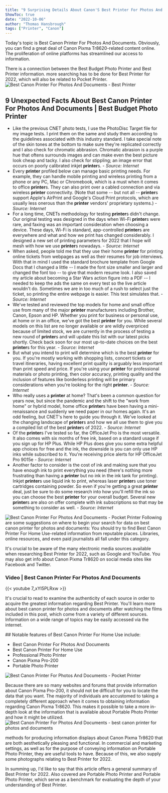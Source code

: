 ```yaml
---
title: "9 Surprising Details About Canon'S Best Printer For Photos And Documents"
ShowToc: true 
date: "2022-10-06"
author: "Thomas Hansbrough" 
tags: ["Printer", "Canon"]
---
```


Today's topic is Best Canon Printer For Photos And Documents. Obviously, you can find a great deal of Canon Pixma Tr8620-related content online. The proliferation of online platforms has streamlined our access to information.

There is a connection between the Best Budget Photo Printer and Best Printer information. more searching has to be done for Best Printer for 2022, which will also be related to Pocket Printer.
<img loading="lazy" src="https://edshelf.com/wp-content/uploads/2012/04/screen322x572-camscanner-1.jpeg" onerror="this.onerror=null;this.src='https://blogger.googleusercontent.com/img/a/AVvXsEhe7F7TRXHtjiKvHb5vS7DmnxvpHiDyoYyYvm1nHB3Qp2_w3BnM6A2eq4v7FYxCC9bfZt3a9vIMtAYEKUiaDQbHMg-ViyGmRIj39MLp0bGFfgfYw1Dc9q_H-T0wiTm3l0Uq42dETrN9eC8aGJ9_IORZsxST1AcLR7np1koOfcc7tnHa4S8Mwz_xD9d0=s16000';" alt="Best Canon Printer For Photos And Documents - Best Printer" >

## 9 Unexpected Facts About Best Canon Printer For Photos And Documents | Best Budget Photo Printer
-   Like the previous CNET photo tests, I use the PhotoDisc Target file for my image tests. I print them on the same and study them according to the guidelines associated with this industry standard. I take special note of the skin tones at the bottom to make sure they're replicated correctly and I also check for chromatic abbrasion. Chromatic abrasion is a purple hue that oftens surrounds images and can make even the best picture look cheap and tacky. I also check for stippling; an image error that occurs on poorly calibrated inkjet **printer**s. - <cite>Source: Internet</cite>
-   Every **printer** profiled below can manage basic printing needs. For example, they can handle mobile printing and wireless printing from a phone or any PC, Mac or Chromebook, which is a must when it comes to office **printer**s. They can also print over a cabled connection and via wireless **printer** connectivity. (Note that some -- but not all -- **printer**s support Apple's AirPrint and Google's Cloud Print protocols, which are usually less onerous than the **printer** vendors' proprietary systems.) - <cite>Source: Internet</cite>
-   For a long time, CNETs methodology for testing **printer**s didn't change. Our original testing was designed in the days when Wi-Fi **printer**s were rare, and faxing was an important consideration when choosing a device. These days, Wi-Fi is standard, app-controlled **printer**s are everywhere and what and how we print has changed considerably. I designed a new set of printing parameters for 2022 that I hope will mesh with how we use **printer**s nowadays. - <cite>Source: Internet</cite>
-   When asked, people told me that they use their home **printer** for printing online tickets from webpages as well as their resumes for job interviews. With that in mind I used the standard brochure template from Google Docs that I changed a little -- I made the font size smaller and larger and changed the font too -- to give that modern resume look. I also saved my article about becoming a Star Wars action figure into a PDF -- I needed to keep the ads the same on every test so the live article wouldn't do. Sometimes we are in too much of a rush to select just the ticket, so printing the entire webpage is easier. This test simulates that. - <cite>Source: Internet</cite>
-   We've tested and reviewed the top models for home and small office use from many of the major **printer** manufacturers including Brother, Canon, Epson and HP. Whether you print for business or personal use, at home or in an office, we've got the best **printer** for you. While several models on this list are no longer available or are wildly overpriced because of limited stock, we are currently in the process of testing a new round of **printer**s and will update this list with our latest picks shortly. Check back soon for our most up-to-date choices on the best **printer**s for this year. - <cite>Source: Internet</cite>
-   But what you intend to print will determine which is the best **printer** for you. If you're mostly working with shopping lists, concert tickets or travel itineraries, having excellent print quality is arguably less important than print speed and price. If you're using your **printer** for professional materials or photo printing, then color accuracy, printing quality and the inclusion of features like borderless printing will be primary considerations when you're looking for the right **printer**. - <cite>Source: Internet</cite>
-   Who really uses a **printer** at home? That's been a common question for years now, but since the pandemic and the shift to the "work from home" or hybrid model, home office **printer**s have been having a mini-renaissance and suddenly we need paper in our homes again. It's an odd feeling, but CNET's here to guide you through it. We've looked at the changing landscape of **printer**s and how we all use them to give you a compiled list of the best **printer**s of 2022. - <cite>Source: Internet</cite>
-   Of the **printer**s I've tested so far, the OfficeJet Pro is the most versatile. It also comes with six months of free ink, based on a standard usage if you sign up for HP Plus. While HP Plus does give you some extra helpful app choices for free and the ink, the downside is you can only use HP inks while subscribed to it. You're receiving price alerts for HP OfficeJet Pro 9015e - <cite>Source: Internet</cite>
-   Another factor to consider is the cost of ink and making sure that you have enough ink to print everything you need (there's nothing more frustrating than having a **printer** but no ink in the ink tank for printing). Inkjet **printer**s use liquid ink to print, whereas laser **printer**s use toner cartridges containing powder. So even if you're getting a great **printer** deal, just be sure to do some research into how you'll refill the ink so you can choose the best **printer** for your overall budget. Several new **printer**s are also on offer complete with ink subscriptions so that may be something to consider as well. - <cite>Source: Internet</cite>


<img loading="lazy" src="https://images-eu.ssl-images-amazon.com/images/I/51Yxt-yll8L.jpg" onerror="this.onerror=null;this.src='https://blogger.googleusercontent.com/img/a/AVvXsEhe7F7TRXHtjiKvHb5vS7DmnxvpHiDyoYyYvm1nHB3Qp2_w3BnM6A2eq4v7FYxCC9bfZt3a9vIMtAYEKUiaDQbHMg-ViyGmRIj39MLp0bGFfgfYw1Dc9q_H-T0wiTm3l0Uq42dETrN9eC8aGJ9_IORZsxST1AcLR7np1koOfcc7tnHa4S8Mwz_xD9d0=s16000';" alt="Best Canon Printer For Photos And Documents - Pocket Printer" >
Following are some suggestions on where to begin your search for data on best canon printer for photos and documents:
You should try to find Best Canon Printer For Home Use-related information from reputable places. Libraries, online resources, and even paid journalists all fall under this category.

It's crucial to be aware of the many electronic media sources available when researching Best Printer for 2022, such as Google and YouTube. You may also get info about Canon Pixma Tr8620 on social media sites like Facebook and Twitter.

### Video | Best Canon Printer For Photos And Documents
{{< youtube 7_xYI5PLRxw >}} 


It's crucial to read to examine the authenticity of each source in order to acquire the greatest information regarding Best Printer.
You'll learn more about best canon printer for photos and documents after watching the films included in this post, which come from a variety of different sources. Information on a wide range of topics may be easily accessed via the internet.
<script async="async" data-cfasync="false" src="//normallydemandedalter.com/fe63df3c5408708b15d8dc3d9b206b31/invoke.js"></script>
<div id="container-fe63df3c5408708b15d8dc3d9b206b31"></div>
## Notable features of Best Canon Printer For Home Use include:

- Best Canon Printer For Photos And Documents
- Best Canon Printer For Home Use
- Professional Photo Printer
- Canon Pixma Pro-200
- Portable Photo Printer

 <img loading="lazy" src="http://nicheheavenly436.weebly.com/uploads/1/2/6/5/126567912/589454476.jpg" onerror="this.onerror=null;this.src='https://blogger.googleusercontent.com/img/a/AVvXsEhe7F7TRXHtjiKvHb5vS7DmnxvpHiDyoYyYvm1nHB3Qp2_w3BnM6A2eq4v7FYxCC9bfZt3a9vIMtAYEKUiaDQbHMg-ViyGmRIj39MLp0bGFfgfYw1Dc9q_H-T0wiTm3l0Uq42dETrN9eC8aGJ9_IORZsxST1AcLR7np1koOfcc7tnHa4S8Mwz_xD9d0=s16000';" alt="Best Canon Printer For Photos And Documents - Pocket Printer" >

Because there are so many websites and forums that provide information about Canon Pixma Pro-200, it should not be difficult for you to locate the data that you want.
The majority of individuals are accustomed to taking a completely different approach when it comes to obtaining information regarding Canon Pixma Tr8620. This makes it possible to take a more in-depth look at the information that is available about Portable Photo Printer and how it might be utilized.
<img loading="lazy" src="https://2.bp.blogspot.com/-6qwfzJjYK6E/WBv5XXspnOI/AAAAAAAAAOY/uNlGfaMHyY8znCiEmANx9H1OJCDH2MFBQCLcB/s1600/Mac_Repair_iMac_Macbook_aApple_Recovery-MAC-OS-X-Windows10-CS6-CS5.5-Photoshop_cc-Key-.jpg" onerror="this.onerror=null;this.src='https://blogger.googleusercontent.com/img/a/AVvXsEhe7F7TRXHtjiKvHb5vS7DmnxvpHiDyoYyYvm1nHB3Qp2_w3BnM6A2eq4v7FYxCC9bfZt3a9vIMtAYEKUiaDQbHMg-ViyGmRIj39MLp0bGFfgfYw1Dc9q_H-T0wiTm3l0Uq42dETrN9eC8aGJ9_IORZsxST1AcLR7np1koOfcc7tnHa4S8Mwz_xD9d0=s16000';" alt="Best Canon Printer For Photos And Documents - best canon printer for photos and documents" >

methods for producing information displays about Canon Pixma Tr8620 that are both aesthetically pleasing and functional. In commercial and marketing settings, as well as for the purpose of conveying information on Portable Photo Printer, they are useful tools to have. Because of this, we also supply some photographs relating to Best Printer for 2022.

In summing up, I'd like to say that this article offers a general summary of Best Printer for 2022. Also covered are Portable Photo Printer and Portable Photo Printer, which serve as a benchmark for evaluating the depth of your understanding of Best Printer.
	

